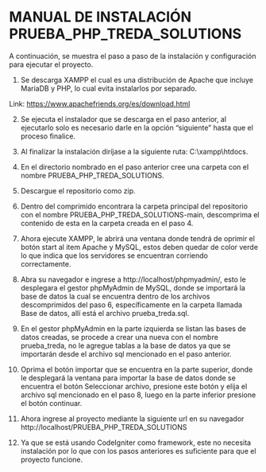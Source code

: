 # MANUAL DE INSTALACIÓN PRUEBA_PHP_TREDA_SOLUTIONS

A continuación, se muestra el paso a paso de la instalación y configuración para ejecutar el proyecto.
1.	Se descarga XAMPP el cual es una distribución de Apache que incluye MariaDB y PHP, lo cual evita instalarlos por separado.

Link: https://www.apachefriends.org/es/download.html

2.	 Se ejecuta el instalador que se descarga en el paso anterior, al ejecutarlo solo es necesario darle en la opción “siguiente” hasta que el proceso finalice.

3.	Al finalizar la instalación diríjase a la siguiente ruta: C:\xampp\htdocs.

4.	En el directorio nombrado en el paso anterior cree una carpeta con el nombre PRUEBA_PHP_TREDA_SOLUTIONS.

5.	Descargue el repositorio como zip.

6.	Dentro del comprimido encontrara la carpeta principal del repositorio con el nombre PRUEBA_PHP_TREDA_SOLUTIONS-main, descomprima el contenido de esta en la carpeta creada en el paso 4.

7.	Ahora ejecute XAMPP, le abrirá una ventana donde tendrá de oprimir el botón start  al item Apache y MySQL, estos deben quedar de color verde lo que indica que los servidores se encuentran corriendo correctamente.

8.	Abra su navegador e ingrese a http://localhost/phpmyadmin/, esto le desplegara el gestor phpMyAdmin de MySQL, donde se importará la base de datos la cual se encuentra dentro de los archivos descomprimidos del paso 6, específicamente en la carpeta llamada Base de datos, allí está el archivo prueba_treda.sql.

9.	En el gestor phpMyAdmin en la parte izquierda se listan las bases de datos creadas, se procede a crear una nueva con el nombre prueba_treda, no le agregue tablas a la base de datos ya que se importarán desde el archivo sql mencionado en el paso anterior. 

10.	Oprima el botón importar que se encuentra en la parte superior, donde le desplegará la ventana para importar la base de datos donde se encuentra el botón Seleccionar archivo, presione este botón y elija el archivo sql mencionado en el paso 8, luego en la parte inferior presione el botón continuar.

11.	Ahora ingrese al proyecto mediante la siguiente url en su navegador http://localhost/PRUEBA_PHP_TREDA_SOLUTIONS

12.	Ya que se está usando CodeIgniter como framework, este no necesita instalación por lo que con los pasos anteriores es suficiente para que el proyecto funcione.


